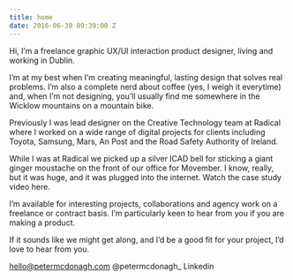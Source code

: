 ```yaml
---
title: home
date: 2016-06-30 09:39:00 Z
---
```


Hi, I’m a freelance graphic UX/UI interaction product designer, living and working in Dublin.

I’m at my best when I’m creating meaningful, lasting design that solves real problems. I’m also a complete nerd about coffee (yes, I weigh it everytime) and, when I’m not designing, you’ll usually find me somewhere in the Wicklow mountains on a mountain bike.

Previously I was lead designer on the Creative Technology team at Radical where I worked on a wide range of digital projects for clients including Toyota, Samsung, Mars, An Post and the Road Safety Authority of Ireland.

While I was at Radical we picked up a silver ICAD bell for sticking a giant ginger moustache on the front of our office for Movember. I know, really, but it was huge, and it was plugged into the internet. Watch the case study video here.

I’m available for interesting projects, collaborations and agency work on a freelance or contract basis. I’m particularly keen to hear from you if you are making a product.

If it sounds like we might get along, and I’d be a good fit for your project, I’d love to hear from you.

hello@petermcdonagh.com
@petermcdonagh_
Linkedin
